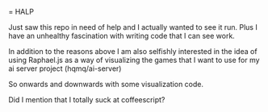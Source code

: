 = HALP

Just saw this repo in need of help and I actually wanted to see it run.  Plus I have an unhealthy fascination with writing code that I can see work.

In addition to the reasons above I am also selfishly interested in the idea of using Raphael.js as a way of visualizing the games that I want to use for my ai server project (hqmq/ai-server)

So onwards and downwards with some visualization code.

Did I mention that I totally suck at coffeescript?